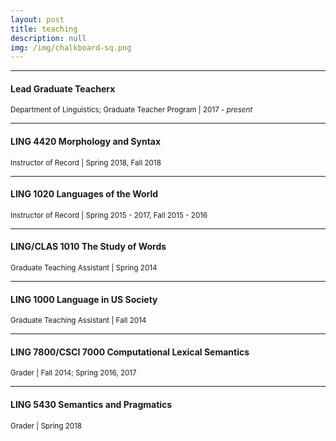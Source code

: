 ```yaml
---
layout: post
title: teaching
description: null
img: /img/chalkboard-sq.png
---
```


***
<sub></sub>
<h4>Lead Graduate Teacherx</h4>
<sup>Department of Linguistics; Graduate Teacher Program | 2017 - <i>present</i></sup>

***
<sub></sub>
<h4>LING 4420 Morphology and Syntax</h4>
<sup>Instructor of Record | Spring 2018, Fall 2018</sup>

***
<sub></sub>
<h4>LING 1020 Languages of the World</h4>
<sup>Instructor of Record | Spring 2015 - 2017, Fall 2015 - 2016</sup>  
  
***
<sub></sub>
<h4>LING/CLAS 1010 The Study of Words</h4>
<sup>Graduate Teaching Assistant | Spring 2014</sup>

***
<sub></sub>
<h4>LING 1000 Language in US Society</h4>
<sup>Graduate Teaching Assistant | Fall 2014</sup>

***
<sub></sub>
<h4>LING 7800/CSCI 7000 Computational Lexical Semantics</h4>
<sup>Grader | Fall 2014; Spring 2016, 2017</sup>

***
<sub></sub>
<h4>LING 5430 Semantics and Pragmatics</h4>
<sup>Grader | Spring 2018</sup>
